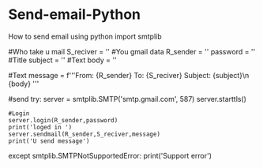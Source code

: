 # Send-email-Python
How to send email using python
import smtplib

#Who take u mail
    S_reciver = ''
#You gmail data
    R_sender = ''
    password = ''
#Title
    subject = ''
#Text
    body = ''

#Text 
    message = f'''From: {R_sender}
    To: {S_reciver}
    Subject: {subject}\n
    {body}
    '''

#send
try:
    server = smtplib.SMTP('smtp.gmail.com', 587)
    server.starttls()

    #Login
    server.login(R_sender,password)
    print('loged in ')
    server.sendmail(R_sender,S_reciver,message)
    print('U send message')


except smtplib.SMTPNotSupportedError:
    print('Support error')
